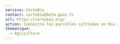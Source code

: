 ```yaml
---
service: CartoBio
contact: cartobio@beta.gouv.fr
url: https://cartobio.org/
action: Connaitre les parcelles cultivées en bio
thematique:
  - Agriculture
---
```


